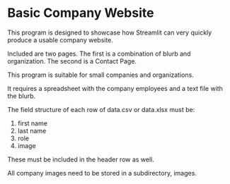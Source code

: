 # Basic Company Website

This program is designed to showcase how Streamlit can very quickly produce a usable company website.

Included are two pages. The first is a combination of blurb and organization. The second is a Contact Page.

This program is suitable for small companies and organizations.

It requires a spreadsheet with the company employees and a text file with the blurb.

The field structure of each row of data.csv or data.xlsx must be:
1. first name
2. last name
3. role
4. image

These must be included in the header row as well.

All company images need to be stored in a subdirectory, images.